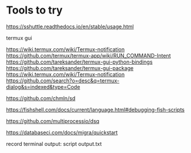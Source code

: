 # Tools to try

https://sshuttle.readthedocs.io/en/stable/usage.html

termux gui

https://wiki.termux.com/wiki/Termux-notification
https://github.com/termux/termux-app/wiki/RUN_COMMAND-Intent
https://github.com/tareksander/termux-gui-python-bindings
https://github.com/tareksander/termux-gui-package
https://wiki.termux.com/wiki/Termux-notification
https://github.com/search?o=desc&q=termux-dialog&s=indexed&type=Code

https://github.com/chmln/sd

https://fishshell.com/docs/current/language.html#debugging-fish-scripts

https://github.com/multiprocessio/dsq

https://databaseci.com/docs/migra/quickstart

record terminal output: script output.txt
